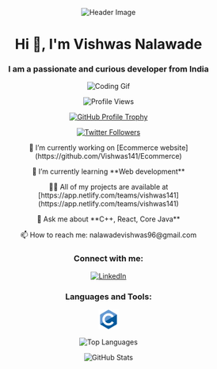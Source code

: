 <!-- Replace the header image with your preferred header image -->
<p align="center">
  <img src="https://images.unsplash.com/photo-1580927752452-89d86da3fa0a?ixlib=rb-4.0.3&ixid=M3wxMjA3fDB8MHxzZWFyY2h8OHx8Y29kaW5nfGVufDB8fDB8fHww&auto=format&fit=crop&w=500&q=60" width="800" alt="Header Image">
</p>

<h1 align="center">Hi 👋, I'm Vishwas Nalawade</h1>
<h3 align="center">I am a passionate and curious developer from India</h3>

<p align="center">
  <img src="https://media3.giphy.com/media/7uDtQm2jKdS0VGLg46/giphy.gif?cid=ecf05e47anti3bajk7i4jexxz8coez1nsogytnl75qa5wwbe&ep=v1_gifs_search&rid=giphy.gif&ct=g" width="400" alt="Coding Gif">
</p>

<p align="center">
  <img src="https://komarev.com/ghpvc/?username=vishwas141&label=Profile%20views&color=0e75b6&style=flat" alt="Profile Views">
</p>

<p align="center">
  <a href="https://github.com/ryo-ma/github-profile-trophy">
    <img src="https://github-profile-trophy.vercel.app/?username=vishwas141" alt="GitHub Profile Trophy">
  </a>
</p>

<p align="center">
  <a href="https://twitter.com/" target="blank">
    <img src="https://img.shields.io/twitter/follow/?logo=twitter&style=for-the-badge" alt="Twitter Followers">
  </a>
</p>

<p align="center">
  🔭 I’m currently working on [Ecommerce website](https://github.com/Vishwas141/Ecommerce)
</p>

<p align="center">
  🌱 I’m currently learning **Web development**
</p>

<p align="center">
  👨‍💻 All of my projects are available at [https://app.netlify.com/teams/vishwas141](https://app.netlify.com/teams/vishwas141)
</p>

<p align="center">
  💬 Ask me about **C++, React, Core Java**
</p>

<p align="center">
  📫 How to reach me: nalawadevishwas96@gmail.com
</p>

<h3 align="center">Connect with me:</h3>
<p align="center">
  <a href="https://linkedin.com/in/vishwas-nalawade-106672229" target="blank">
    <img src="https://raw.githubusercontent.com/rahuldkjain/github-profile-readme-generator/master/src/images/icons/Social/linked-in-alt.svg" alt="LinkedIn" height="30" width="40" />
  </a>
  <!-- Add more social media icons here -->
  <!-- For example: -->
  <!-- <a href="https://twitter.com/your_username" target="blank">
    <img src="https://img.shields.io/twitter/follow/your_username?style=social" alt="Twitter" />
  </a> -->
</p>

<h3 align="center">Languages and Tools:</h3>
<p align="center">
  <a href="https://www.cprogramming.com/" target="_blank" rel="noreferrer">
    <img src="https://raw.githubusercontent.com/devicons/devicon/master/icons/c/c-original.svg" alt="C" width="40" height="40" />
  </a>
  <!-- Add more icons here for other languages and tools -->
</p>

<p align="center">
  <img src="https://github-readme-stats.vercel.app/api/top-langs?username=vishwas141&show_icons=true&locale=en&layout=compact" alt="Top Languages" />
</p>

<p align="center">
  <!-- Animated GitHub stats -->
  <img src="https://github-readme-stats.vercel.app/api?username=vishwas141&show_icons=true&locale=en&theme=vue&include_all_commits=true&count_private=true&hide=prs,issues" alt="GitHub Stats" />
</p>

<p align="center">
  <img src="https://github-readme-st
